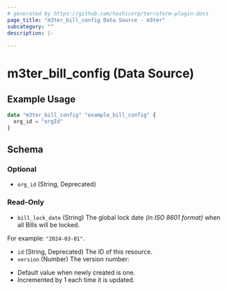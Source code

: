 ```yaml
---
# generated by https://github.com/hashicorp/terraform-plugin-docs
page_title: "m3ter_bill_config Data Source - m3ter"
subcategory: ""
description: |-
  
---
```


# m3ter_bill_config (Data Source)



## Example Usage

```terraform
data "m3ter_bill_config" "example_bill_config" {
  org_id = "orgId"
}
```

<!-- schema generated by tfplugindocs -->
## Schema

### Optional

- `org_id` (String, Deprecated)

### Read-Only

- `bill_lock_date` (String) The global lock date *(in ISO 8601 format)* when all Bills will be locked.

For example: `"2024-03-01"`.
- `id` (String, Deprecated) The ID of this resource.
- `version` (Number) The version number:
* Default value when newly created is one.
* Incremented by 1 each time it is updated.
